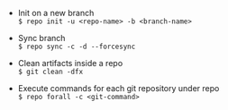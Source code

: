 - Init on a new branch  
`$ repo init -u <repo-name> -b <branch-name>`  

- Sync branch  
`$ repo sync -c -d --forcesync`  

- Clean artifacts inside a repo  
`$ git clean -dfx`  

- Execute commands for each git repository under repo  
`$ repo forall -c <git-command>`
